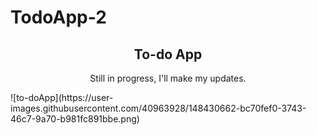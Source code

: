 # TodoApp-2
<h2 align="center">To-do App </h2>

<p align='center'>Still in progress, I'll make my updates. </p>
![to-doApp](https://user-images.githubusercontent.com/40963928/148430662-bc70fef0-3743-46c7-9a70-b981fc891bbe.png)
